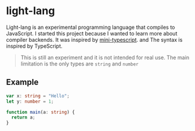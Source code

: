 # light-lang

Light-lang is an experimental programming language that compiles to JavaScript.
I started this project because I wanted to learn more about compiler backends.
It was inspired by
[mini-typescript](https://github.com/sandersn/mini-typescript). and The syntax
is inspired by TypeScript.

> This is still an experiment and it is not intended for real use. The main
> limitation is the only types are `string` and `number`

## Example

```ts
var x: string = "Hello";
let y: number = 1;

function main(a: string) {
  return a;
}
```

